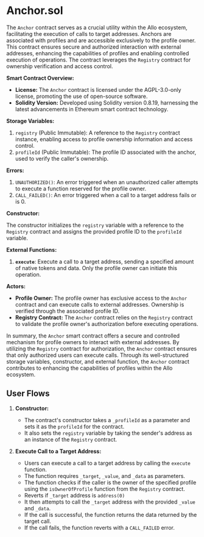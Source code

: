 # Anchor.sol

The `Anchor` contract serves as a crucial utility within the Allo ecosystem, facilitating the execution of calls to target addresses. Anchors are associated with profiles and are accessible exclusively to the profile owner. This contract ensures secure and authorized interaction with external addresses, enhancing the capabilities of profiles and enabling controlled execution of operations. The contract leverages the `Registry` contract for ownership verification and access control.

**Smart Contract Overview:**

* **License:** The `Anchor` contract is licensed under the AGPL-3.0-only license, promoting the use of open-source software.
* **Solidity Version:** Developed using Solidity version 0.8.19, harnessing the latest advancements in Ethereum smart contract technology.

**Storage Variables:**

1. `registry` (Public Immutable): A reference to the `Registry` contract instance, enabling access to profile ownership information and access control.
2. `profileId` (Public Immutable): The profile ID associated with the anchor, used to verify the caller's ownership.

**Errors:**

1. `UNAUTHORIZED()`: An error triggered when an unauthorized caller attempts to execute a function reserved for the profile owner.
2. `CALL_FAILED()`: An error triggered when a call to a target address fails or is 0.

**Constructor:**

The constructor initializes the `registry` variable with a reference to the `Registry` contract and assigns the provided profile ID to the `profileId` variable.

**External Functions:**

1. **`execute`**: Execute a call to a target address, sending a specified amount of native tokens and data. Only the profile owner can initiate this operation.

**Actors:**

* **Profile Owner:** The profile owner has exclusive access to the `Anchor` contract and can execute calls to external addresses. Ownership is verified through the associated profile ID.
* **Registry Contract:** The `Anchor` contract relies on the `Registry` contract to validate the profile owner's authorization before executing operations.

In summary, the `Anchor` smart contract offers a secure and controlled mechanism for profile owners to interact with external addresses. By utilizing the `Registry` contract for authorization, the `Anchor` contract ensures that only authorized users can execute calls. Through its well-structured storage variables, constructor, and external function, the `Anchor` contract contributes to enhancing the capabilities of profiles within the Allo ecosystem.

## User Flows

1. **Constructor:**
    
    * The contract's constructor takes a `_profileId` as a parameter and sets it as the `profileId` for the contract.
    * It also sets the `registry` variable by taking the sender's address as an instance of the `Registry` contract.
2. **Execute Call to a Target Address:**
    
    * Users can execute a call to a target address by calling the `execute` function.
    * The function requires `_target`, `_value`, and `_data` as parameters.
    * The function checks if the caller is the owner of the specified profile using the `isOwnerOfProfile` function from the `Registry` contract.
    * Reverts if `_target` address is `address(0)`
    * It then attempts to call the `_target` address with the provided `_value` and `_data`.
    * If the call is successful, the function returns the data returned by the target call.
    * If the call fails, the function reverts with a `CALL_FAILED` error.